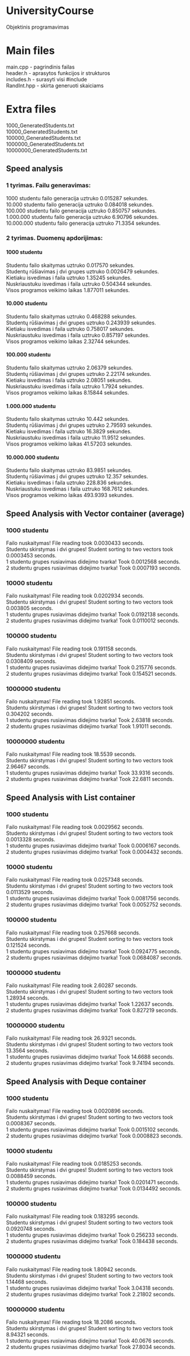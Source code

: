 # UniversityCourse
Objektinis programavimas

# Main files
main.cpp - pagrindinis failas  
header.h - aprasytos funkcijos ir strukturos  
includes.h - surasyti visi #include  
RandInt.hpp - skirta generuoti skaiciams  

# Extra files
1000_GeneratedStudents.txt  
10000_GeneratedStudents.txt  
100000_GeneratedStudents.txt  
1000000_GeneratedStudents.txt  
10000000_GeneratedStudents.txt  
## Speed analysis
### 1 tyrimas. Failu generavimas:

1000 studentu failo generacija uztruko 0.015287 sekundes.  
10.000 studentu failo generacija uztruko 0.084018 sekundes.  
100.000 studentu failo generacija uztruko 0.850757 sekundes.  
1.000.000 studentu failo generacija uztruko 6.90796 sekundes.  
10.000.000 studentu failo generacija uztruko 71.3354 sekundes.
### 2 tyrimas. Duomenų apdorijimas:

#### 1000 studentu  
Studentu failo skaitymas uztruko 0.017570 sekundes.  
Studentų rūšiavimas į dvi grupes uztruko 0.0026479 sekundes.  
Kietiaku isvedimas i faila uztruko 1.35245 sekundes.  
Nuskriaustuku isvedimas i faila uztruko 0.504344 sekundes.  
Visos programos veikimo laikas 1.877011 sekundes.

#### 10.000 studentu  
Studentu failo skaitymas uztruko 0.468288 sekundes.  
Studentų rūšiavimas į dvi grupes uztruko 0.243939 sekundes.  
Kietiaku isvedimas i faila uztruko 0.758017 sekundes.  
Nuskriaustuku isvedimas i faila uztruko 0.857197 sekundes.  
Visos programos veikimo laikas 2.32744 sekundes.

#### 100.000 studentu  
Studentu failo skaitymas uztruko 2.06379 sekundes.  
Studentų rūšiavimas į dvi grupes uztruko 2.22174 sekundes.  
Kietiaku isvedimas i faila uztruko 2.08051 sekundes.  
Nuskriaustuku isvedimas i faila uztruko 1.7924 sekundes.  
Visos programos veikimo laikas 8.15844 sekundes.

#### 1.000.000 studentu  
Studentu failo skaitymas uztruko 10.442 sekundes.  
Studentų rūšiavimas į dvi grupes uztruko 2.79593 sekundes.  
Kietiaku isvedimas i faila uztruko 16.3829 sekundes.  
Nuskriaustuku isvedimas i faila uztruko 11.9512 sekundes.  
Visos programos veikimo laikas 41.57203 sekundes.

#### 10.000.000 studentu  
Studentu failo skaitymas uztruko 83.9851 sekundes.  
Studentų rūšiavimas į dvi grupes uztruko 12.357 sekundes.  
Kietiaku isvedimas i faila uztruko 228.836 sekundes.  
Nuskriaustuku isvedimas i faila uztruko 168.7612 sekundes.  
Visos programos veikimo laikas 493.9393 sekundes.
## Speed Analysis with Vector container (average)
### 1000 studentu

Failo nuskaitymas! File reading took 0.0030433 seconds.  
Studentu skirstymas i dvi grupes! Student sorting to two vectors took 0.0003453 seconds.  
1 studentu grupes rusiavimas didejimo tvarka! Took 0.0012568 seconds.  
2 studentu grupes rusiavimas didejimo tvarka! Took 0.0007193 seconds.  
### 10000 studentu

Failo nuskaitymas! File reading took 0.0202934 seconds.  
Studentu skirstymas i dvi grupes! Student sorting to two vectors took 0.003805 seconds.  
1 studentu grupes rusiavimas didejimo tvarka! Took 0.0192138 seconds.  
2 studentu grupes rusiavimas didejimo tvarka! Took 0.0110012 seconds.   
### 100000 studentu

Failo nuskaitymas! File reading took 0.191158 seconds.  
Studentu skirstymas i dvi grupes! Student sorting to two vectors took 0.0308409 seconds.  
1 studentu grupes rusiavimas didejimo tvarka! Took 0.215776 seconds.  
2 studentu grupes rusiavimas didejimo tvarka! Took 0.154521 seconds.    
### 1000000 studentu

Failo nuskaitymas! File reading took 1.92851 seconds.  
Studentu skirstymas i dvi grupes! Student sorting to two vectors took 0.304202 seconds.  
1 studentu grupes rusiavimas didejimo tvarka! Took 2.63818 seconds.  
2 studentu grupes rusiavimas didejimo tvarka! Took 1.91011 seconds.    

### 10000000 studentu
Failo nuskaitymas! File reading took 18.5539 seconds.  
Studentu skirstymas i dvi grupes! Student sorting to two vectors took 2.96467 seconds.  
1 studentu grupes rusiavimas didejimo tvarka! Took 33.9316 seconds.  
2 studentu grupes rusiavimas didejimo tvarka! Took 22.6811 seconds.    
## Speed Analysis with List container
### 1000 studentu
  
Failo nuskaitymas! File reading took 0.0029562 seconds.  
Studentu skirstymas i dvi grupes! Student sorting to two vectors took 0.0013328 seconds.  
1 studentu grupes rusiavimas didejimo tvarka! Took 0.0006167 seconds.  
2 studentu grupes rusiavimas didejimo tvarka! Took 0.0004432 seconds.  
### 10000 studentu

Failo nuskaitymas! File reading took 0.0257348 seconds.  
Studentu skirstymas i dvi grupes! Student sorting to two vectors took 0.0113529 seconds.  
1 studentu grupes rusiavimas didejimo tvarka! Took 0.0081756 seconds.  
2 studentu grupes rusiavimas didejimo tvarka! Took 0.0052752 seconds.  
### 100000 studentu

Failo nuskaitymas! File reading took 0.257668 seconds.  
Studentu skirstymas i dvi grupes! Student sorting to two vectors took 0.121524 seconds.  
1 studentu grupes rusiavimas didejimo tvarka! Took 0.0924775 seconds.  
2 studentu grupes rusiavimas didejimo tvarka! Took 0.0684087 seconds.  
### 1000000 studentu

Failo nuskaitymas! File reading took 2.60287 seconds.  
Studentu skirstymas i dvi grupes! Student sorting to two vectors took 1.28934 seconds.  
1 studentu grupes rusiavimas didejimo tvarka! Took 1.22637 seconds.  
2 studentu grupes rusiavimas didejimo tvarka! Took 0.827219 seconds.    
### 10000000 studentu
Failo nuskaitymas! File reading took 26.9321 seconds.  
Studentu skirstymas i dvi grupes! Student sorting to two vectors took 13.3564 seconds.  
1 studentu grupes rusiavimas didejimo tvarka! Took 14.6688 seconds.  
2 studentu grupes rusiavimas didejimo tvarka! Took 9.74194 seconds.   
## Speed Analysis with Deque container
### 1000 studentu
  
Failo nuskaitymas! File reading took 0.0020896 seconds.  
Studentu skirstymas i dvi grupes! Student sorting to two vectors took 0.0008367 seconds.  
1 studentu grupes rusiavimas didejimo tvarka! Took 0.0015102 seconds.  
2 studentu grupes rusiavimas didejimo tvarka! Took 0.0008823 seconds.    
### 10000 studentu

Failo nuskaitymas! File reading took 0.0185253 seconds.  
Studentu skirstymas i dvi grupes! Student sorting to two vectors took 0.0088459 seconds.  
1 studentu grupes rusiavimas didejimo tvarka! Took 0.0201471 seconds.  
2 studentu grupes rusiavimas didejimo tvarka! Took 0.0134492 seconds.    
### 100000 studentu

Failo nuskaitymas! File reading took 0.183295 seconds.  
Studentu skirstymas i dvi grupes! Student sorting to two vectors took 0.0920748 seconds.  
1 studentu grupes rusiavimas didejimo tvarka! Took 0.256233 seconds.  
2 studentu grupes rusiavimas didejimo tvarka! Took 0.184438 seconds.    
### 1000000 studentu

Failo nuskaitymas! File reading took 1.80942 seconds.  
Studentu skirstymas i dvi grupes! Student sorting to two vectors took 1.14468 seconds.  
1 studentu grupes rusiavimas didejimo tvarka! Took 3.04318 seconds.  
2 studentu grupes rusiavimas didejimo tvarka! Took 2.21802 seconds.      
### 10000000 studentu
Failo nuskaitymas! File reading took 18.2086 seconds.  
Studentu skirstymas i dvi grupes! Student sorting to two vectors took 8.94321 seconds.  
1 studentu grupes rusiavimas didejimo tvarka! Took 40.0676 seconds.  
2 studentu grupes rusiavimas didejimo tvarka! Took 27.8034 seconds.  

